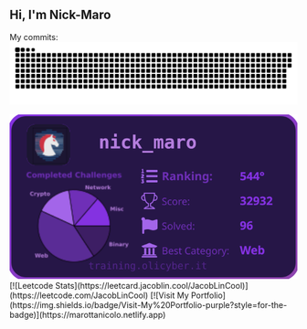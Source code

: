 ## Hi, I'm Nick-Maro

My commits:  
![snake gif](https://github.com/Nick-Maro/Nick-Maro/blob/output/github-snake-dark.svg)

<div align="center">
    <img src="https://raw.githubusercontent.com/Nick-Maro/ocbadge_themes/main/card.svg"/>
</div>
[![Leetcode Stats](https://leetcard.jacoblin.cool/JacobLinCool)](https://leetcode.com/JacobLinCool)
[![Visit My Portfolio](https://img.shields.io/badge/Visit-My%20Portfolio-purple?style=for-the-badge)](https://marottanicolo.netlify.app)
